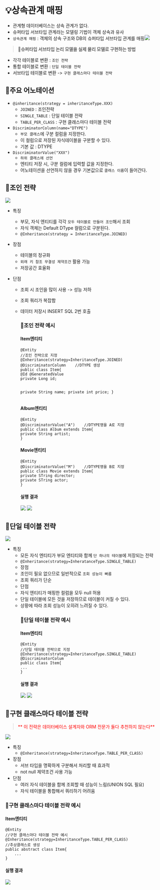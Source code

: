 <h1 id="💡상속관계-매핑">💡상속관계 매핑</h1>
<ul>
<li>관계형 데이터베이스는 상속 관계가 없다.</li>
<li>슈퍼타입 서브타입 관계라는 모델링 기법이 객체 상속과 유사</li>
<li><code>상속관계 매핑</code> : 객체의 상속 구조와 DB의 슈퍼타입 서브타입 관계를 매핑<img src="https://velog.velcdn.com/images/dev_ssj/post/57f5c449-7bc1-416b-a377-a9e9c6ff2bbc/image.png" />


</li>
</ul>
<blockquote>
<p>📌<strong>슈퍼타입 서브타입 논리 모델을 실제 물리 모델로 구현하는 방법</strong></p>
</blockquote>
<ul>
<li>각각 테이블로 변환 : <code>조인 전략</code></li>
<li>통합 테이블로 변환 : <code>단일 테이블 전략</code></li>
<li>서브타입 테이블로 변환 -&gt; <code>구현 클래스마다 테이블 전략</code></li>
</ul>
<h2 id="📗주요-어노테이션">📗주요 어노테이션</h2>
<ul>
<li><code>@inheritance(strategy = inheritanceType.XXX)</code><ul>
<li><code>JOINED</code> : 조인전략</li>
<li><code>SINGLE_TABLE</code> : 단일 테이블 전략</li>
<li><code>TABLE_PER_CLASS</code> : 구현 클래스마다 테이블 전략</li>
</ul>
</li>
<li><code>DiscriminatorColumn(name=&quot;DTYPE&quot;)</code><ul>
<li><code>부모 클래스</code>에 구분 컬럼을 지정한다.</li>
<li>이 컬럼으로 저장된 자식테이블을 구분할 수 있다. </li>
<li>기본 값 : DTYPE</li>
</ul>
</li>
<li><code>DiscriminatorValue(&quot;XXX&quot;)</code><ul>
<li><code>하위 클래스에 선언</code></li>
<li>엔티티 저장 시, 구분 컬럼에 입력할 값을 지정한다.</li>
<li>어노테이션을 선언하지 않을 경우 기본값으로 <code>클래스 이름</code>이 들어간다.</li>
</ul>
</li>
</ul>
<h2 id="📗조인-전략">📗조인 전략</h2>
<img src="https://velog.velcdn.com/images/dev_ssj/post/9942a021-c618-46cc-8d2a-4954d646113f/image.png" />

<ul>
<li><p>특징</p>
<ul>
<li>부모, 자식 엔티티를 각각 <code>모두 테이블로 만들어 조인</code>해서 조회</li>
<li>자식 객체는 Default DType 컬럼으로 구분된다.</li>
<li><code>@Inheritance(strategy = InheritanceType.JOINED)</code></li>
</ul>
</li>
<li><p>장점 </p>
<ul>
<li>테이블의 정규화</li>
<li><code>외래 키 참조 무결성 제약조건</code> 활용 가능</li>
<li>저장공간 효율화</li>
</ul>
</li>
<li><p>단점</p>
<ul>
<li><p>조회 시 조인을 많이 사용 -&gt; 성능 저하</p>
</li>
<li><p>조회 쿼리가 복잡함</p>
</li>
<li><p>데이터 저장시 INSERT SQL 2번 호출</p>
<h3 id="📌조인-전략-예시">📌조인 전략 예시</h3>
<h4 id="item엔티티">Item엔티티</h4>
<pre><code class="language-java">@Entity
//조인 전략으로 지정
@Inheritance(strategy=InheritanceType.JOINED)
@DiscriminatorColumn    //DTYPE 생성
public class Item{
@Id @GeneratedValue
private Long id;

private String name;
private int price;
}</code></pre>
<h4 id="album엔티티">Album엔티티</h4>
<pre><code class="language-java">@Entity
@DiscriminatorValue(&quot;A&quot;)    //DTYPE명을 A로 지정
public class Album extends Item{
private String artist;
}</code></pre>
<h4 id="movie엔티티">Movie엔티티</h4>
<pre><code class="language-java">@Entity
@DiscriminatorValue(&quot;M&quot;)    //DTYPE명을 B로 지정
public class Movie extends Item{
private STring director;
private STring actor;
}</code></pre>
<h4 id="실행-결과">실행 결과</h4>
<img src="https://velog.velcdn.com/images/dev_ssj/post/b47e87f6-421f-4c53-8d32-86197debd3bc/image.png" />
<img src="https://velog.velcdn.com/images/dev_ssj/post/6c6174de-243c-47f4-8317-e18a2b17bd7b/image.png" />
<br />

</li>
</ul>
</li>
</ul>
<h2 id="📗단일-테이블-전략">📗단일 테이블 전략</h2>
<img src="https://velog.velcdn.com/images/dev_ssj/post/5cf62e75-d1af-4b3c-b335-339be953aa31/image.png" />

<ul>
<li>특징<ul>
<li>모든 자식 엔티티가 부모 엔티티와 함께 <code>단 하나의 테이블</code>에 저장되는 전략</li>
<li><code>@Inheritance(strategy=InheratanceType.SINGLE_TABLE)</code></li>
<li>장점</li>
<li>조인이 필요 없으므로 일반적으로 <code>조회 성능이 빠름</code></li>
<li>조회 쿼리가 단순</li>
<li>단점</li>
<li>자식 엔티티가 매핑한 컬럼을 모두 null 허용</li>
<li>단일 테이블에 모든 것을 저장하므로 테이블이 커질 수 있다.</li>
<li>상황에 따라 조회 성능이 오히려 느려질 수 있다.<h3 id="📌단일-테이블-전략-예시">📌단일 테이블 전략 예시</h3>
<h4 id="item엔티티-1">Item엔티티</h4>
<pre><code class="language-java">@Entity
//단일 테이블 전략으로 지정
@Inheritance(strategy=InheritanceType.SINGLE_TABLE)
@DiscriminatorColum
public class Item{
...
}</code></pre>
<h4 id="실행-결과-1">실행 결과</h4>
<img src="https://velog.velcdn.com/images/dev_ssj/post/8f567f76-473b-4c51-aaa5-ef68a0b06aac/image.png" />
<img src="https://velog.velcdn.com/images/dev_ssj/post/0798cc9f-a1e5-47ea-a2be-fcc399c70443/image.png" />
<br />

</li>
</ul>
</li>
</ul>
<h2 id="📗구현-클래스마다-테이블-전략">📗구현 클래스마다 테이블 전략</h2>
<blockquote>
<p><span style="color: red;">** 이 전략은 데이터베이스 설계자와 ORM 전문가 둘다 추천하지 않는다**</span></p>
</blockquote>
<img src="https://velog.velcdn.com/images/dev_ssj/post/3ce046c6-33a0-4f27-8735-ca0c1fa72c11/image.png" />

<ul>
<li>특징<ul>
<li><code>@Inheritance(strategy=InheritanceType.TABLE_PER_CLASS)</code></li>
</ul>
</li>
<li>장점<ul>
<li>서브 타입을 명확하게 구분해서 처리할 때 효과적</li>
<li>not null 제약조건 사용 가능</li>
</ul>
</li>
<li>단점<ul>
<li>여러 자식 테이블을 함께 조회할 때 성능이 느림(UNION SQL 필요)</li>
<li>자식 테이블을 통합해서 쿼리하기 어려움</li>
</ul>
</li>
</ul>
<h3 id="📌구현-클래스마다-테이블-전략-예시">📌구현 클래스마다 테이블 전략 예시</h3>
<h4 id="item엔티티-2">Item엔티티</h4>
<pre><code class="language-java">@Entity
//구현 클래스마다 테이블 전략 예시
@Inheritance(strategy=InheritanceType.TABLE_PER_CLASS)
//추상클래스로 생성
public abstract class Item{
    ...
}</code></pre>
<h4 id="실행-결과-2">실행 결과</h4>
<img src="https://velog.velcdn.com/images/dev_ssj/post/b796aaf7-bae1-4661-ad2d-9cb7c0f0e0c8/image.png" />
